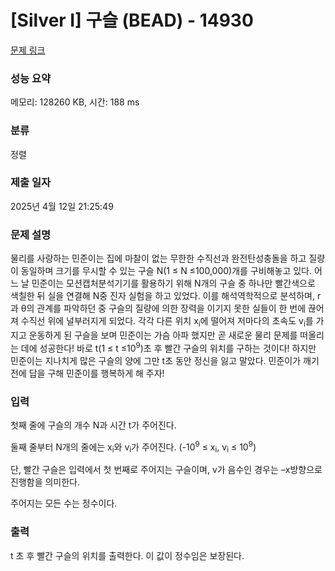 # [Silver I] 구슬 (BEAD) - 14930 

[문제 링크](https://www.acmicpc.net/problem/14930) 

### 성능 요약

메모리: 128260 KB, 시간: 188 ms

### 분류

정렬

### 제출 일자

2025년 4월 12일 21:25:49

### 문제 설명

<p>물리를 사랑하는 민준이는 집에 마찰이 없는 무한한 수직선과 완전탄성충돌을 하고 질량이 동일하며 크기를 무시할 수 있는 구슬 N(1 ≤ N ≤100,000)개를 구비해놓고 있다. 어느 날 민준이는 모션캡처분석기기를 활용하기 위해 N개의 구슬 중 하나만 빨간색으로 색칠한 뒤 실을 연결해 N중 진자 실험을 하고 있었다. 이를 해석역학적으로 분석하며, r과 θ의 관계를 파악하던 중 구슬의 질량에 의한 장력을 이기지 못한 실들이 한 번에 끊어져 수직선 위에 널부러지게 되었다. 각각 다른 위치 x<sub>i</sub>에 떨어져 저마다의 초속도 v<sub>i</sub>를 가지고 운동하게 된 구슬을 보며 민준이는 가슴 아파 했지만 곧 새로운 물리 문제를 떠올리는 데에 성공한다! 바로 t(1 ≤ t ≤10<sup>9</sup>)초 후 빨간 구슬의 위치를 구하는 것이다! 하지만 민준이는 지나치게 많은 구슬의 양에 그만 t초 동안 정신을 잃고 말았다. 민준이가 깨기 전에 답을 구해 민준이를 행복하게 해 주자!</p>

### 입력 

 <p>첫째 줄에 구슬의 개수 N과 시간 t가 주어진다.</p>

<p>둘째 줄부터 N개의 줄에는 x<sub>i</sub>와 v<sub>i</sub>가 주어진다. (-10<sup>9</sup> ≤ x<sub>i</sub>, v<sub>i</sub> ≤ 10<sup>9</sup>)</p>

<p>단, 빨간 구슬은 입력에서 첫 번째로 주어지는 구슬이며, v가 음수인 경우는 –x방향으로 진행함을 의미한다.</p>

<p>주어지는 모든 수는 정수이다.</p>

### 출력 

 <p>t 초 후 빨간 구슬의 위치를 출력한다. 이 값이 정수임은 보장된다.</p>

